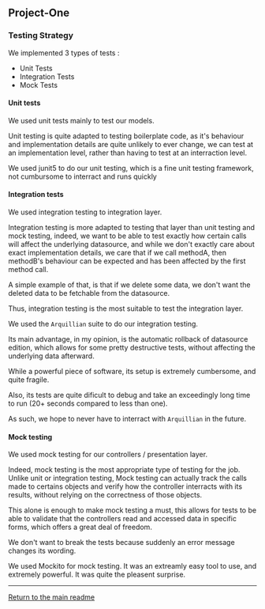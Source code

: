 ## Project-One

### Testing Strategy
We implemented 3 types of tests : 

- Unit Tests
- Integration Tests
- Mock Tests

#### Unit tests
We used unit tests mainly to test our models.

Unit testing is quite adapted to testing boilerplate code, as it's behaviour and implementation details are quite unlikely to ever change, we can test at an implementation level, rather than having to test at an interraction level.

We used junit5 to do our unit testing, which is a fine unit testing framework, not cumbursome to interract and runs quickly

#### Integration tests

We used integration testing to integration layer.

Integration testing is more adapted to testing that layer than unit testing and mock testing, indeed, we want to be able to test exactly how certain calls will affect the underlying datasource, and while we don't exactly care about exact implementation details, we care that if we call methodA, then methodB's behaviour can be expected and has been affected by the first method call.

A simple example of that, is that if we delete some data, we don't want the deleted data to be fetchable from the datasource.

Thus, integration testing is the most suitable to test the integration layer.

We used the `Arquillian` suite to do our integration testing.

Its main advantage, in my opinion, is the automatic rollback of datasource edition, which allows for some pretty destructive tests, without affecting the underlying data afterward.

While a powerful piece of software, its setup is extremely cumbersome, and quite fragile.

Also, its tests are quite dificult to debug and take an exceedingly long time to run (20+ seconds compared to less than one).

As such, we hope to never have to interract with `Arquillian` in the future.

#### Mock testing

We used mock testing for our controllers / presentation layer.

Indeed, mock testing is the most appropriate type of testing for the job. Unlike unit or integration testing, Mock testing can actually track the calls made to certains objects and verify how the controller interracts with its results, without relying on the correctness of those objects.

This alone is enough to make mock testing a must, this allows for tests to be able to validate that the controllers read and accessed data in specific forms, which offers a great deal of freedom.

We don't want to break the tests because suddenly an error message changes its wording.

We used Mockito for mock testing.
It was an extreamly easy tool to use, and extremely powerful.
It was quite the pleasent surprise.

---
[Return to the main readme](https://github.com/capito27/Teaching-HEIGVD-AMT-2019-Project-Two/blob/master/README.md)
